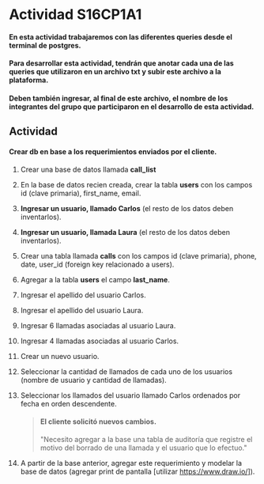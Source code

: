 # Actividad S16CP1A1

#### En esta actividad trabajaremos con las diferentes queries desde el terminal de postgres. 
#### Para desarrollar esta actividad, tendrán que anotar cada una de las queries que utilizaron en un archivo **txt** y subir este archivo a la plataforma.
#### Deben también ingresar, al final de este archivo, el nombre de los integrantes del grupo que participaron en el desarrollo de esta actividad.


## Actividad

#### Crear db en base a los requerimientos enviados por el cliente.

1. Crear una base de datos llamada **call_list**
2. En la base de datos recien creada, crear la tabla **users** con los campos id (clave primaria), first_name, email.
3. **Ingresar un usuario, llamado Carlos** (el resto de los datos deben inventarlos).
4. **Ingresar un usuario, llamada Laura** (el resto de los datos deben inventarlos).
5. Crear una tabla llamada **calls** con los campos id (clave primaria), phone, date, user_id (foreign key relacionado a users).
6. Agregar a la tabla **users** el campo **last_name**.
7. Ingresar el apellido del usuario Carlos.
8. Ingresar el apellido del usuario Laura.
9. Ingresar 6 llamadas asociadas al usuario Laura.
10. Ingresar 4 llamadas asociadas al usuario Carlos.
11. Crear un nuevo usuario.
12. Seleccionar la cantidad de llamados de cada uno de los usuarios (nombre de usuario y cantidad de llamadas).
13. Seleccionar los llamados del usuario llamado Carlos ordenados por fecha en orden descendente.



	>#### El cliente solicitó nuevos cambios.
	>
	>"Necesito agregar a la base una tabla de auditoría que registre el motivo del borrado de una llamada y el usuario que lo efectuo."

14. A partir de la base anterior, agregar este requerimiento y modelar la base de datos (agregar print de pantalla [utilizar <a href="https://www.draw.io/">https://www.draw.io/</a>]).